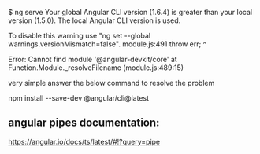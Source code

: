$ ng serve
Your global Angular CLI version (1.6.4) is greater than your local
version (1.5.0). The local Angular CLI version is used.

To disable this warning use "ng set --global warnings.versionMismatch=false".
module.js:491
    throw err;
    ^

Error: Cannot find module '@angular-devkit/core'
    at Function.Module._resolveFilename (module.js:489:15)


very simple answer the below command to resolve the problem

npm install --save-dev @angular/cli@latest


angular pipes documentation:
---------------------------- 

https://angular.io/docs/ts/latest/#!?query=pipe

